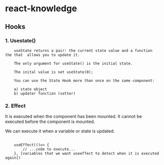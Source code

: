 # react-knowledge

## Hooks

### 1. **Usestate()**
        useState returns a pair: the current state value and a function the that  allows you to update it.

        The only argument for useState() is the initial state.

        The inital value is set useState(0);

        You can use the State Hook more than once on the same component:

        a) state object
        b) updater function (setter)
        
### 2. **Effect**

It is executed when the component has been mounted. It cannot be executed before the component is mounted.

We can execute it when a variable or state is updated.
<pre>
    <code>
    useEffect(()=> {
        // ...code to execute...
    }, [variables that we want useeffect to detect when it is executed again])
    </code>
</pre>
